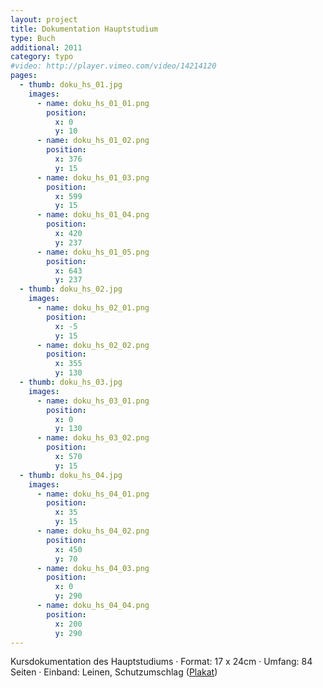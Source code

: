 ```yaml
---
layout: project
title: Dokumentation Hauptstudium
type: Buch
additional: 2011
category: typo
#video: http://player.vimeo.com/video/14214120
pages:
  - thumb: doku_hs_01.jpg
    images:
      - name: doku_hs_01_01.png
        position:
          x: 0
          y: 10
      - name: doku_hs_01_02.png
        position:
          x: 376
          y: 15
      - name: doku_hs_01_03.png
        position:
          x: 599
          y: 15
      - name: doku_hs_01_04.png
        position:
          x: 420
          y: 237
      - name: doku_hs_01_05.png
        position:
          x: 643
          y: 237
  - thumb: doku_hs_02.jpg
    images:
      - name: doku_hs_02_01.png
        position:
          x: -5
          y: 15
      - name: doku_hs_02_02.png
        position:
          x: 355
          y: 130
  - thumb: doku_hs_03.jpg
    images:
      - name: doku_hs_03_01.png
        position:
          x: 0
          y: 130
      - name: doku_hs_03_02.png
        position:
          x: 570
          y: 15
  - thumb: doku_hs_04.jpg
    images:
      - name: doku_hs_04_01.png
        position:
          x: 35
          y: 15
      - name: doku_hs_04_02.png
        position:
          x: 450
          y: 70
      - name: doku_hs_04_03.png
        position:
          x: 0
          y: 290
      - name: doku_hs_04_04.png
        position:
          x: 200
          y: 290
---
```

Kursdokumentation des Hauptstudiums · Format: 17 x 24cm · Umfang: 84 Seiten · Einband: Leinen, Schutzumschlag ([Plakat](http://www.flickr.com/photos/sykora-arts/7004272449/in/photostream/))
